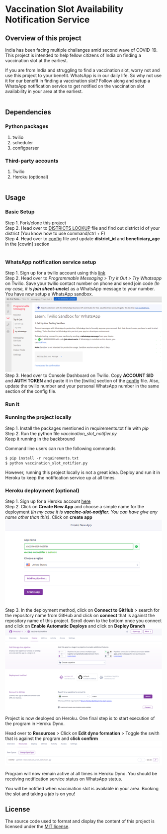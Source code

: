 # Vaccination Slot Availability Notification Service

## Overview of this project
India has been facing multiple challanges amid second wave of COVID-19. This project is intended to help fellow citizens of India on finding a vaccination slot at the earliest.

If you are from India and struggling to find a vaccination slot, worry not and use this project to your benefit. WhatsApp is in our daily life. So why not use it for our benefit in finding a vaccination slot? Follow along and setup a WhatsApp notification service to get notified on the vaccination slot availability in your area at the earliest.
</br></br>

## Dependencies

### Python packages
1. twilio
2. scheduler
3. configparser

### Third-party accounts
1. Twilio
2. Heroku (optional)
</br></br>

## Usage


### **Basic Setup**
Step 1. Fork/clone this project </br>
Step 2. Head over to [DISTRICTS LOOKUP](DISTRICT-LOOKUP.md) file and find out district id of your district (You know how to use command/ctrl + F) </br>
Step 4. Head over to [config](config.ini) file and update **district_id** and **beneficiary_age** in the [cowin] section </br></br>

### **WhatsApp notification service setup**
Step 1. Sign up for a twilio account using this [link](www.twilio.com/referral/3HiRr6) </br>
Step 2. Head over to *Programmable Messaging > Try it Out > Try Whatsapp* on Twilio. Save your twilio contact number on phone and send join code *(In my case, it is **join sheet-uncle**)* as a WhatsApp message to your number. You have now setup a WhatsApp sandbox. 
</br>
![](./screenshots/twilio_whatsapp_sandbox.png)</br>
Step 3. Head over to Console Dashboard on Twilio. Copy **ACCOUNT SID** and **AUTH TOKEN** and paste it in the [twilio] section of the [config](config.ini) file. Also, update the twilio number and your personal WhatsApp number in the same section of the config file.

### **Run it**

### Running the project locally </br>
Step 1. Install the packages mentioned in requirements.txt file with *pip* </br>
Step 2. Run the python file *vaccination_slot_notifier.py* </br>
Keep it running in the backbround

Command line users can run the following commands
```
$ pip install -r requirements.txt
$ python vaccination_slot_notifier.py
```


However, running this project locally is not a great idea. Deploy and run it in Heroku to keep the notification service up at all times.

### Heroku deployment (optional) </br>
Step 1. Sign up for a Heroku account [here](https://signup.heroku.com/login) </br>
Step 2. Click on **Create New App** and choose a simple name for the deployment *(In my case it is **vaccine-slot-notifier**. You can have give any name other than this)*. Click on **create app** </br>
![](./screenshots/heroku_project.png) </br>
Step 3. In the deployment method, click on **Connect to GitHub** > search for the repository name from GitHub and click on **connect** that is against the repository name of this project. Scroll down to the bottom once you connect and click on **Enable Automatic Deploys** and click on **Deploy Branch** </br>
![](./screenshots/heroku_deployment.png) </br>

Project is now deployed on Heroku. One final step is to start execution of the program in Heroku Dyno.

Head over to **Resources** > Click on **Edit dyno formation** > Toggle the swith that is against the program and **click confirm** </br>
![](./screenshots/heroku_run.png) </br>

Program will now remain active at all times in Heroku Dyno. You should be receiving notification service status on WhatsApp status.

You will be notified when vaccination slot is available in your area. Booking the slot and taking a jab is on you!

## License
The source code used to format and display the content of this project is licensed under the [MIT license](https://opensource.org/licenses/mit-license.php).
